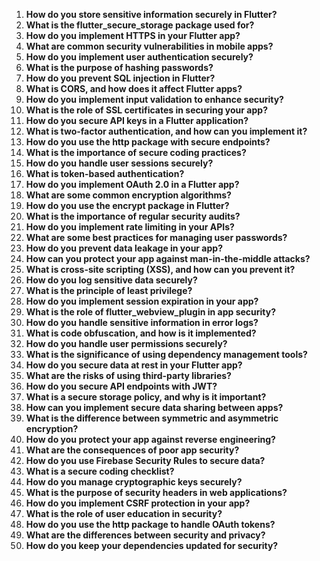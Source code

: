 1. **How do you store sensitive information securely in Flutter?**
2. **What is the flutter_secure_storage package used for?**
3. **How do you implement HTTPS in your Flutter app?**
4. **What are common security vulnerabilities in mobile apps?**
5. **How do you implement user authentication securely?**
6. **What is the purpose of hashing passwords?**
7. **How do you prevent SQL injection in Flutter?**
8. **What is CORS, and how does it affect Flutter apps?**
9. **How do you implement input validation to enhance security?**
10. **What is the role of SSL certificates in securing your app?**
11. **How do you secure API keys in a Flutter application?**
12. **What is two-factor authentication, and how can you implement it?**
13. **How do you use the http package with secure endpoints?**
14. **What is the importance of secure coding practices?**
15. **How do you handle user sessions securely?**
16. **What is token-based authentication?**
17. **How do you implement OAuth 2.0 in a Flutter app?**
18. **What are some common encryption algorithms?**
19. **How do you use the encrypt package in Flutter?**
20. **What is the importance of regular security audits?**
21. **How do you implement rate limiting in your APIs?**
22. **What are some best practices for managing user passwords?**
23. **How do you prevent data leakage in your app?**
24. **How can you protect your app against man-in-the-middle attacks?**
25. **What is cross-site scripting (XSS), and how can you prevent it?**
26. **How do you log sensitive data securely?**
27. **What is the principle of least privilege?**
28. **How do you implement session expiration in your app?**
29. **What is the role of flutter_webview_plugin in app security?**
30. **How do you handle sensitive information in error logs?**
31. **What is code obfuscation, and how is it implemented?**
32. **How do you handle user permissions securely?**
33. **What is the significance of using dependency management tools?**
34. **How do you secure data at rest in your Flutter app?**
35. **What are the risks of using third-party libraries?**
36. **How do you secure API endpoints with JWT?**
37. **What is a secure storage policy, and why is it important?**
38. **How can you implement secure data sharing between apps?**
39. **What is the difference between symmetric and asymmetric encryption?**
40. **How do you protect your app against reverse engineering?**
41. **What are the consequences of poor app security?**
42. **How do you use Firebase Security Rules to secure data?**
43. **What is a secure coding checklist?**
44. **How do you manage cryptographic keys securely?**
45. **What is the purpose of security headers in web applications?**
46. **How do you implement CSRF protection in your app?**
47. **What is the role of user education in security?**
48. **How do you use the http package to handle OAuth tokens?**
49. **What are the differences between security and privacy?**
50. **How do you keep your dependencies updated for security?**
